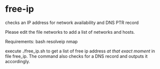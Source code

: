 # free-ip
checks an IP address for network availability and DNS PTR record

Please edit the file networks to add a list of networks and hosts.

Requirements:
bash
resolveip
nmap

execute ./free_ip.sh to get a list of free ip address _at that exact moment_ in file free_ip. The command also checks for a DNS record and outputs it accordingly.
